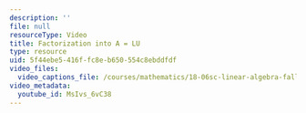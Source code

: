 ```yaml
---
description: ''
file: null
resourceType: Video
title: Factorization into A = LU
type: resource
uid: 5f44ebe5-416f-fc8e-b650-554c8ebddfdf
video_files:
  video_captions_file: /courses/mathematics/18-06sc-linear-algebra-fall-2011/ax-b-and-the-four-subspaces/factorization-into-a-lu/factorization-into-a-lu/MsIvs_6vC38.vtt
video_metadata:
  youtube_id: MsIvs_6vC38
---
```

